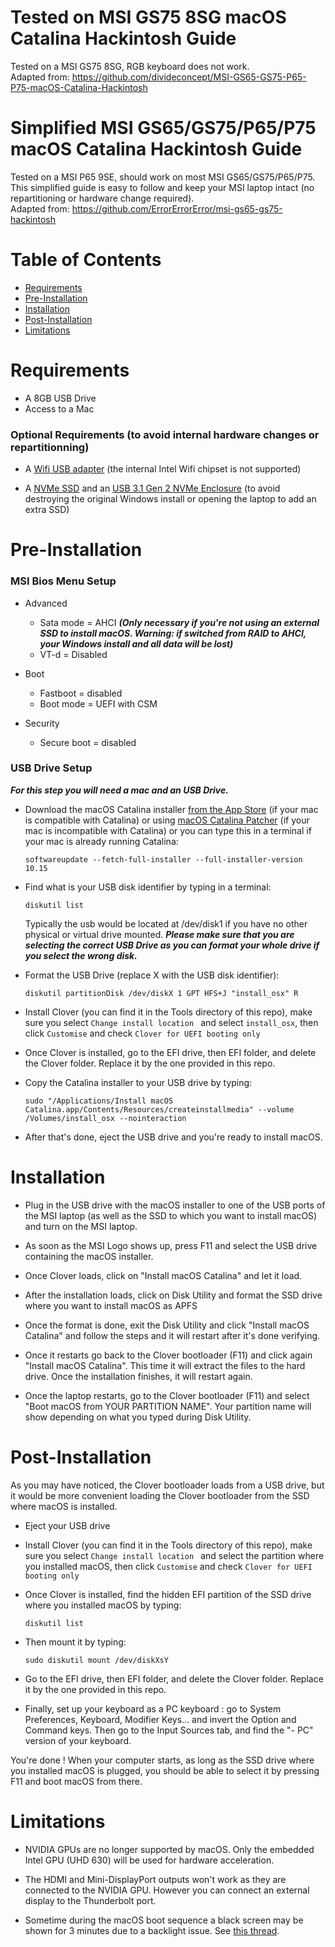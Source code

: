 # Tested on MSI GS75 8SG macOS Catalina Hackintosh Guide

Tested on a MSI GS75 8SG, RGB keyboard does not work.<br />
Adapted from: https://github.com/divideconcept/MSI-GS65-GS75-P65-P75-macOS-Catalina-Hackintosh

# Simplified MSI GS65/GS75/P65/P75 macOS Catalina Hackintosh Guide

Tested on a MSI P65 9SE, should work on most MSI GS65/GS75/P65/P75.<br />
This simplified guide is easy to follow and keep your MSI laptop intact (no repartitioning or hardware change required).<br />
Adapted from: https://github.com/ErrorErrorError/msi-gs65-gs75-hackintosh

# Table of Contents

- [Requirements](#requirements)
- [Pre-Installation](#pre-installation)
- [Installation](#installation)
- [Post-Installation](#post-installation)
- [Limitations](#limitations)

# Requirements

* A 8GB USB Drive
* Access to a Mac

### Optional Requirements (to avoid internal hardware changes or repartitionning)

* A [Wifi USB adapter](https://www.amazon.com/TP-Link-wireless-network-Adapter-SoftAP/dp/B008IFXQFU/ref=sr_1_3?keywords=wifi+nano+usb&qid=1571413129&smid=ATVPDKIKX0DER&sr=8-3) (the internal Intel Wifi chipset is not supported)

* A [NVMe SSD](https://www.amazon.com/Crucial-500GB-NAND-NVMe-PCIe/dp/B07J2WBKXF/ref=sr_1_1?crid=1NLB5KFIRPZO7&keywords=crucial%20nvme%20500gb&qid=1570866763&sprefix=crucial%20nvme%2Caps%2C196&sr=8-1&fbclid=IwAR2BiHjkwpVISFMksuNxGdE5NMhXyoCwShJu-M1V8v0hakwt3Jqy2HkoRRE) and an [USB 3.1 Gen 2 NVMe Enclosure](https://www.amazon.com/SSK-Aluminum-Enclosure-Adapter-External/dp/B07MNFH1PX/ref=sr_1_6?keywords=nvme%20enclosure&qid=1570866684&sr=8-6&fbclid=IwAR0rOUbQ7B9KCyt5wrYExYdfmUJ7g3KhkvEm7AjfF6MP1wGsF2MA0Lya5IQ) (to avoid destroying the original Windows install or opening the laptop to add an extra SSD)

# Pre-Installation

### MSI Bios Menu Setup 

* Advanced
  *   Sata mode = AHCI ***(Only necessary if you're not using an external SSD to install macOS. Warning: if switched from RAID to AHCI, your Windows install and all data will be lost)***
  *   VT-d = Disabled
 
* Boot 
  *   Fastboot = disabled
  *   Boot mode = UEFI with CSM

* Security
  *   Secure boot = disabled

### USB Drive Setup

 ***For this step you will need a mac and an USB Drive.***

  * Download the macOS Catalina installer [from the App Store](https://itunes.apple.com/us/app/macos-catalina/id1466841314?ls=1&mt=12) (if your mac is compatible with Catalina) or using [macOS Catalina Patcher](http://dosdude1.com/catalina/) (if your mac is incompatible with Catalina) or you can type this in a terminal if your mac is already running Catalina:
     ``` 
     softwareupdate --fetch-full-installer --full-installer-version 10.15
     ```
      
  * Find what is your USB disk identifier by typing in a terminal:
     ``` 
     diskutil list 
     ``` 
     Typically the usb would be located at /dev/disk1 if you have no other physical or virtual drive mounted. ***Please make sure that you are selecting the correct USB Drive as you can format your whole drive if you select the wrong disk.***
        
  * Format the USB Drive (replace X with the USB disk identifier):
     ```
     diskutil partitionDisk /dev/diskX 1 GPT HFS+J "install_osx" R
     ```
        
  * Install Clover (you can find it in the Tools directory of this repo), make sure you select `Change install location `  and select `install_osx`, then click `Customise` and check `Clover for UEFI booting only`
   
  * Once Clover is installed, go to the EFI drive, then EFI folder, and delete the Clover folder. Replace it by the one provided in this repo.
  
  * Copy the Catalina installer to your USB drive by typing: <br>
     ```
     sudo "/Applications/Install macOS Catalina.app/Contents/Resources/createinstallmedia" --volume  /Volumes/install_osx --nointeraction
     ```
   * After that's done, eject the USB drive and you're ready to install macOS.

# Installation

  * Plug in the USB drive with the macOS installer to one of the USB ports of the MSI laptop (as well as the SSD to which you want to install macOS) and turn on the MSI laptop.
  
  * As soon as the MSI Logo shows up, press F11 and select the USB drive containing the macOS installer.
  * Once Clover loads, click on "Install macOS Catalina" and let it load.
  
  * After the installation loads, click on Disk Utility and format the SSD drive where you want to install macOS as APFS
  
  * Once the format is done, exit the Disk Utility and click "Install macOS Catalina" and follow the steps and it will restart after it's done verifying.
  
  * Once it restarts go back to the Clover bootloader (F11) and click again "Install macOS Catalina". This time it will extract the files to the hard drive. Once the installation finishes, it will restart again.
  
  * Once the laptop restarts, go to the Clover bootloader (F11) and select "Boot macOS from YOUR PARTITION NAME". Your partition name will show depending on what you typed during Disk Utility.

# Post-Installation

As you may have noticed, the Clover bootloader loads from a USB drive, but it would be more convenient loading the Clover bootloader from the SSD where macOS is installed.

  * Eject your USB drive

  * Install Clover (you can find it in the Tools directory of this repo), make sure you select `Change install location `  and select the partition where you installed macOS, then click `Customise` and check `Clover for UEFI booting only`
  
  * Once Clover is installed, find the hidden EFI partition of the SSD drive where you installed macOS by typing:
     ``` 
     diskutil list 
     ``` 
  
  * Then mount it by typing:
     ``` 
     sudo diskutil mount /dev/diskXsY
     ``` 

  * Go to the EFI drive, then EFI folder, and delete the Clover folder. Replace it by the one provided in this repo.
  
  * Finally, set up your keyboard as a PC keyboard : go to System Preferences, Keyboard, Modifier Keys... and invert the Option and Command keys. Then go to the Input Sources tab, and find the "- PC" version of your keyboard.
  
You're done ! When your computer starts, as long as the SSD drive where you installed macOS is plugged, you should be able to select it by pressing F11 and boot macOS from there.

# Limitations

* NVIDIA GPUs are no longer supported by macOS. Only the embedded Intel GPU (UHD 630) will be used for hardware acceleration.

* The HDMI and Mini-DisplayPort outputs won't work as they are connected to the NVIDIA GPU. However you can connect an external display to the Thunderbolt port.

* Sometime during the macOS boot sequence a black screen may be shown for 3 minutes due to a backlight issue. See [this thread](https://www.tonymacx86.com/threads/bug-black-screen-3-minutes-after-booting-coffeelake-uhd-630.261131/).
